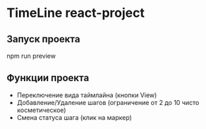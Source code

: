 # TimeLine react-project

## Запуск проекта

npm run preview

## Функции проекта

- Переключение вида таймлайна (кнопки View)
- Добавление/Удаление шагов (ограничение от 2 до 10 чисто косметическое)
- Смена статуса шага (клик на маркер)